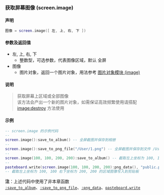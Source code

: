 ### 获取屏幕图像 \(**screen\.image**\)


#### 声明
```lua
图像 = screen.image([ 左, 上, 右, 下 ])
```


#### 参数及返回值
- 左, 上, 右, 下
    - 整数型，可选参数，代表图像区域，默认 全屏
- 图像
    - 图片对象，返回一个图片对象，用法参考 [图片对象模块 (image) ](#图片对象模块image)


#### 说明
> 获取屏幕上区域或全部图像  
> 该方法会产出一个新的图片对象，如需保证高效频繁使用请搭配 [image:destroy](/Handbook/image/_destroy.md) 方法使用  


#### 示例  
```lua
-- screen.image 的示例代码
--
screen.image():save_to_album() -- 全屏截图并保存到相册
--
screen.image():save_to_png_file("/User/1.png") -- 全屏截图并保存到文件 /User/1.png
--
screen.image(100, 100, 200, 200):save_to_album() -- 截取左上坐标为 100, 100 右下坐标为 200, 200 的区域图像保存到相册
--
pasteboard.write(screen.image(100, 100, 200, 200):png_data(), "public.png")
-- 截取左上坐标为 100, 100 右下坐标为 200, 200 的区域图像写入到剪贴板
```
**注**：上述代码中使用了非本章函数 [`:save_to_album`](/Handbook/image/_save_to_album.md)、[`:save_to_png_file`](/Handbook/image/_save_to_png_file.md)、[`:png_data`](/Handbook/image/_png_data.md)、[`pasteboard.write`](/Handbook/pasteboard/pasteboard.write.md)


